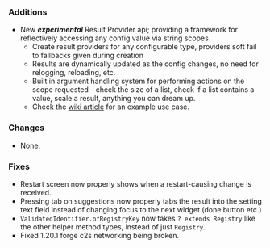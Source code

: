 ### Additions
* New _**experimental**_ Result Provider api; providing a framework for reflectively accessing any config value via string scopes
  * Create result providers for any configurable type, providers soft fail to fallbacks given during creation
  * Results are dynamically updated as the config changes, no need for relogging, reloading, etc.
  * Built in argument handling system for performing actions on the scope requested - check the size of a list, check if a list contains a value, scale a result, anything you can dream up.
  * Check the [wiki article](https://github.com/fzzyhmstrs/fconfig/wiki/Result-Providers) for an example use case.

### Changes
* None.

### Fixes
* Restart screen now properly shows when a restart-causing change is received.
* Pressing tab on suggestions now properly tabs the result into the setting text field instead of changing focus to the next widget (done button etc.)
* `ValidatedIdentifier.ofRegistryKey` now takes `? extends Registry` like the other helper method types, instead of just `Registry`.
* Fixed 1.20.1 forge c2s networking being broken.